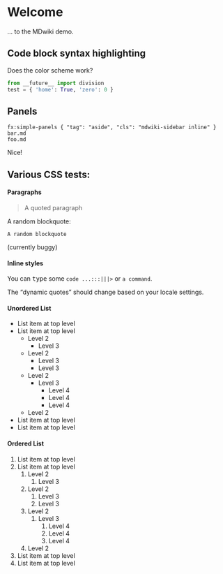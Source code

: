 ﻿
Welcome
=======

… to the MDwiki demo.



Code block syntax highlighting
------------------------------

Does the color scheme work?

```python
from __future__ import division
test = { 'home': True, 'zero': 0 }
```


Panels
------

```mdwiki-fx
fx:simple-panels { "tag": "aside", "cls": "mdwiki-sidebar inline" }
bar.md
foo.md
```

Nice!



Various CSS tests:
------------------

#### Paragraphs

> A quoted paragraph

A random blockquote:

    A random blockquote

(currently buggy)


#### Inline styles

You can <kbd>type</kbd> some <code>code ...:::|||></code> or `a command`.

The <q>dynamic quotes</q> should change based on your locale settings.


#### Unordered List

* List item at top level
* List item at top level
  * Level 2
    * Level 3
  * Level 2
    * Level 3
    * Level 3
  * Level 2
    * Level 3
      * Level 4
      * Level 4
      * Level 4
  * Level 2
* List item at top level
* List item at top level


#### Ordered List

1.  List item at top level
1.  List item at top level
    1.  Level 2
        1.  Level 3
    1.  Level 2
        1.  Level 3
        1.  Level 3
    1.  Level 2
        1.  Level 3
            1.  Level 4
            1.  Level 4
            1.  Level 4
    1.  Level 2
1.  List item at top level
1.  List item at top level
















